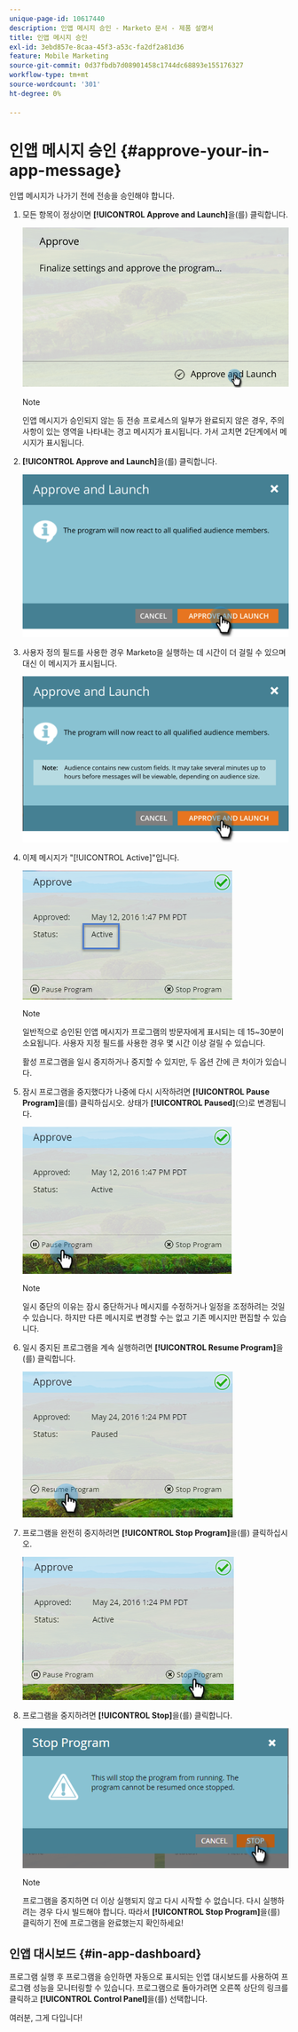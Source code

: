 ```yaml
---
unique-page-id: 10617440
description: 인앱 메시지 승인 - Marketo 문서 - 제품 설명서
title: 인앱 메시지 승인
exl-id: 3ebd857e-8caa-45f3-a53c-fa2df2a81d36
feature: Mobile Marketing
source-git-commit: 0d37fbdb7d08901458c1744dc68893e155176327
workflow-type: tm+mt
source-wordcount: '301'
ht-degree: 0%

---
```


# 인앱 메시지 승인 {#approve-your-in-app-message}

인앱 메시지가 나가기 전에 전송을 승인해야 합니다.

1. 모든 항목이 정상이면 **[!UICONTROL Approve and Launch]**&#x200B;을(를) 클릭합니다.

   ![](assets/pasted-image-at-2016-05-31-02-08-pm-281-29.png)

   >[!NOTE]
   >
   >인앱 메시지가 승인되지 않는 등 전송 프로세스의 일부가 완료되지 않은 경우, 주의 사항이 있는 영역을 나타내는 경고 메시지가 표시됩니다. 가서 고치면 2단계에서 메시지가 표시됩니다.

1. **[!UICONTROL Approve and Launch]**&#x200B;을(를) 클릭합니다.

   ![](assets/pasted-image-at-2016-05-31-02-08-pm.png)

1. 사용자 정의 필드를 사용한 경우 Marketo을 실행하는 데 시간이 더 걸릴 수 있으며 대신 이 메시지가 표시됩니다.

   ![](assets/pasted-image-at-2016-05-31-02-09-pm.png)

1. 이제 메시지가 &quot;[!UICONTROL Active]&quot;입니다.

   ![](assets/image2016-5-12-13-3a49-3a5.png)

   >[!NOTE]
   >
   >일반적으로 승인된 인앱 메시지가 프로그램의 방문자에게 표시되는 데 15~30분이 소요됩니다. 사용자 지정 필드를 사용한 경우 몇 시간 이상 걸릴 수 있습니다.

   활성 프로그램을 일시 중지하거나 중지할 수 있지만, 두 옵션 간에 큰 차이가 있습니다.

1. 잠시 프로그램을 중지했다가 나중에 다시 시작하려면 **[!UICONTROL Pause Program]**&#x200B;을(를) 클릭하십시오. 상태가 **[!UICONTROL Paused]**(으)로 변경됩니다.

   ![](assets/image2016-5-12-13-3a50-3a26.png)

   >[!NOTE]
   >
   >일시 중단의 이유는 잠시 중단하거나 메시지를 수정하거나 일정을 조정하려는 것일 수 있습니다. 하지만 다른 메시지로 변경할 수는 없고 기존 메시지만 편집할 수 있습니다.

1. 일시 중지된 프로그램을 계속 실행하려면 **[!UICONTROL Resume Program]**&#x200B;을(를) 클릭합니다.

   ![](assets/image2016-5-24-13-3a26-3a43.png)

1. 프로그램을 완전히 중지하려면 **[!UICONTROL Stop Program]**&#x200B;을(를) 클릭하십시오.

   ![](assets/image2016-5-24-13-3a29-3a35.png)

1. 프로그램을 중지하려면 **[!UICONTROL Stop]**&#x200B;을(를) 클릭합니다.

   ![](assets/image2016-5-24-13-3a31-3a22.png)

   >[!NOTE]
   >
   >프로그램을 중지하면 더 이상 실행되지 않고 다시 시작할 수 없습니다. 다시 실행하려는 경우 다시 빌드해야 합니다. 따라서 **[!UICONTROL Stop Program]**&#x200B;을(를) 클릭하기 전에 프로그램을 완료했는지 확인하세요!

## 인앱 대시보드 {#in-app-dashboard}

프로그램 실행 후 프로그램을 승인하면 자동으로 표시되는 인앱 대시보드를 사용하여 프로그램 성능을 모니터링할 수 있습니다. 프로그램으로 돌아가려면 오른쪽 상단의 링크를 클릭하고 **[!UICONTROL Control Panel]**&#x200B;을(를) 선택합니다.

여러분, 그게 다입니다!
